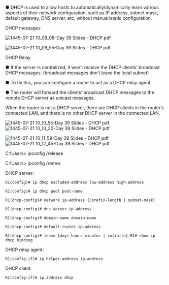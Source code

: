 ● DHCP is used to allow hosts to automatically/dynamically learn various aspects of their network configuration, such as IP address, subnet mask, default gateway, DNS server, etc, without manual/static configuration.

DHCP messages

![1445-07-21 10_09_08-Day 39 Slides - DHCP pdf](https://github.com/0xVoLk/CCNA-Note/assets/100092212/0c60b0f7-327b-4388-bfa0-5d814da5057f)

![1445-07-21 10_09_55-Day 39 Slides - DHCP pdf](https://github.com/0xVoLk/CCNA-Note/assets/100092212/6d81dac2-9b8f-40ec-ae65-99185cf1319c)


DHCP Relay

● If the server is centralized, it won’t receive the DHCP clients’ broadcast DHCP messages. (broadcast messages don’t leave the local subnet) 

● To fix this, you can configure a router to act as a DHCP relay agent. 

● The router will forward the clients’ broadcast DHCP messages to the remote DHCP server as unicast messages.

When the router is not a DHCP server, there are DHCP clients in the router’s connected LAN, and there is no other DHCP server in the connected LAN.

![1445-07-21 10_10_55-Day 39 Slides - DHCP pdf](https://github.com/0xVoLk/CCNA-Note/assets/100092212/339fc55e-5c5b-416e-9198-afd1ab960131)
![1445-07-21 10_13_30-Day 39 Slides - DHCP pdf](https://github.com/0xVoLk/CCNA-Note/assets/100092212/8e682acc-5596-4a1f-85f5-d81ed1799647)


![1445-07-21 10_11_59-Day 39 Slides - DHCP pdf](https://github.com/0xVoLk/CCNA-Note/assets/100092212/4cece097-a483-43e1-b58d-e4e14a51f2f5)
![1445-07-21 10_12_45-Day 39 Slides - DHCP pdf](https://github.com/0xVoLk/CCNA-Note/assets/100092212/aacf929e-777e-4c47-9038-f57f5b20ee1b)



C:\Users> ipconfig /release 

C:\Users> ipconfig /renew 


DHCP server:
```		
R1(config)# ip dhcp excluded-address low-address high-address 
		
R1(config)# ip dhcp pool pool-name 
		
R1(dhcp-config)# network ip-address {/prefix-length | subnet-mask} 
		
R1(dhcp-config)# dns-server ip-address 
		
R1(dhcp-config)# domain-name domain-name 
		
R1(dhcp-config)# default-router ip-address 
		
R1(dhcp-config)# lease {days hours minutes | infinite} R1# show ip dhcp binding
```  

DHCP relay agent:

```R1(config-if)# ip helper-address ip-address```


DHCP client:

```R1(config-if)# ip address dhcp```
